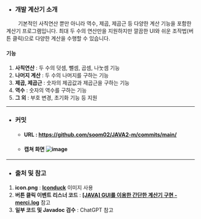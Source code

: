 - ### 개발 계산기 소개
&nbsp;&nbsp;&nbsp;&nbsp;&nbsp;&nbsp;&nbsp;&nbsp;기본적인 사칙연산 뿐만 아니라 역수, 제곱, 제곱근 등 다양한 계산 기능을 포함한 계산기 프로그램입니다. 최대 두 수의 연산만을 지원하지만 깔끔한 UI와 쉬운 조작법(버튼 클릭)으로 다양한 계산을 수행할 수 있습니다.

#### 기능
1. **사칙연산** : 두 수의 덧셈, 뺄셈, 곱셈, 나눗셈 기능
2. **나머지 계산** : 두 수의 나머지를 구하는 기능
3. **제곱, 제곱근** : 숫자의 제곱값과 제곱근을 구하는 기능
4. **역수** : 숫자의 역수를 구하는 기능
5. **그 외** : 부호 변경, 초기화 기능 등 지원

---


- ### 커밋
  - #### URL : https://github.com/soom02/JAVA2-m/commits/main/
  - #### 캡쳐 화면 ![image](https://github.com/user-attachments/assets/8789a927-4b2b-4c1b-82ac-0ed281bb687c)



---


- ### 출처 및 참고
1. **icon.png** : **[Iconduck](https://iconduck.com/emojis/143603/yellow-heart)** 이미지 사용
2. **버튼 클릭 이벤트 리스너 코드** : **[[JAVA] GUI를 이용한 간단한 계산기 구현 - merci.log](https://velog.io/@merci/JAVA-GUI%EB%A5%BC-%EC%9D%B4%EC%9A%A9%ED%95%9C-%EA%B0%84%EB%8B%A8%ED%95%9C-%EA%B3%84%EC%82%B0%EA%B8%B0-%EA%B5%AC%ED%98%84)** 참고
3. **일부 코드 및 Javadoc 검수** : ChatGPT 참고

